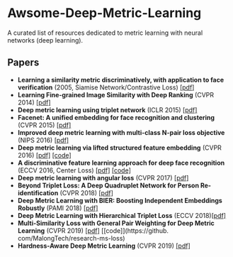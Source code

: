 # Awsome-Deep-Metric-Learning

A curated list of resources dedicated to metric learning with neural networks (deep learning).

## Papers

 - **Learning a similarity metric discriminatively, with application to face verification** (2005, Siamise Network/Contrastive Loss) [[pdf]](http://www.cs.utoronto.ca/~hinton/csc2535_06/readings/chopra-05.pdf)
 - **Learning Fine-grained Image Similarity with Deep Ranking** (CVPR 2014) [[pdf]](https://users.eecs.northwestern.edu/~jwa368/pdfs/deep_ranking.pdf)
 - **Deep metric learning using triplet network** (ICLR 2015) [[pdf]](https://arxiv.org/pdf/1412.6622.pdf)
 - **Facenet: A unified embedding for face recognition and clustering** (CVPR 2015) [[pdf]](https://arxiv.org/pdf/1503.03832)
 - **Improved deep metric learning with multi-class N-pair loss objective** (NIPS 2016) [[pdf]](http://www.nec-labs.com/uploads/images/Department-Images/MediaAnalytics/papers/nips16_npairmetriclearning.pdf)
 - **Deep metric learning via lifted structured feature embedding** (CVPR 2016) [[pdf]](http://cvgl.stanford.edu/papers/song_cvpr16.pdf) [[code]](https://github.com/rksltnl/Deep-Metric-Learning-CVPR16)
 - **A discriminative feature learning approach for deep face recognition** (ECCV 2016, Center Loss) [[pdf]](https://kpzhang93.github.io/papers/eccv2016.pdf) [[code]](https://github.com/ydwen/caffe-face)
 - **Deep metric learning with angular loss** (CVPR 2017) [[pdf]](http://openaccess.thecvf.com/content_iccv_2017/html/Wang_Deep_Metric_Learning_ICCV_2017_paper.html)
 - **Beyond Triplet Loss: A Deep Quadruplet Network for Person Re-identification** (CVPR 2018) [[pdf]](https://arxiv.org/pdf/1704.01719.pdf)
 - **Deep Metric Learning with BIER: Boosting Independent Embeddings Robustly** (PAMI 2018) [[pdf]](https://arxiv.org/pdf/1801.04815.pdf)
 - **Deep Metric Learning with Hierarchical Triplet Loss** (ECCV 2018)[[pdf]](http://openaccess.thecvf.com/content_ECCV_2018/papers/Ge_Deep_Metric_Learning_ECCV_2018_paper.pdf)
 - **Multi-Similarity Loss with General Pair Weighting for Deep Metric Learning** (CVPR 2019) [[pdf]](http://openaccess.thecvf.com/content_CVPR_2019/papers/Wang_Multi-Similarity_Loss_With_General_Pair_Weighting_for_Deep_Metric_Learning_CVPR_2019_paper.pdf) [[code]](https://github. com/MalongTech/research-ms-loss)
 - **Hardness-Aware Deep Metric Learning** (CVPR 2019) [[pdf]](http://openaccess.thecvf.com/content_CVPR_2019/papers/Zheng_Hardness-Aware_Deep_Metric_Learning_CVPR_2019_paper.pdf)
